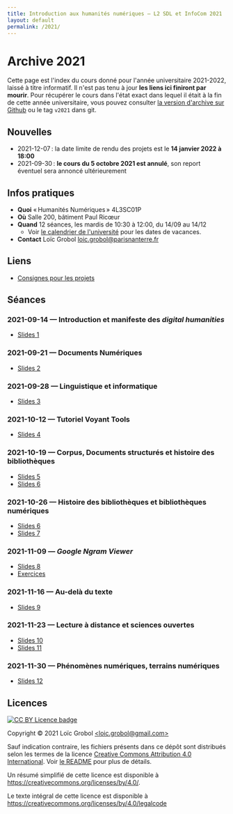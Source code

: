 ```yaml
---
title: Introduction aux humanités numériques — L2 SDL et InfoCom 2021
layout: default
permalink: /2021/
---
```


[comment]: <> "LTeX: language=fr"

Archive 2021
============

Cette page est l'index du cours donné pour l'année universitaire 2021-2022, laissé à titre
informatif. Il n'est pas tenu à jour **les liens ici finiront par mourir**. Pour récupérer le cours
dans l'état exact dans lequel il était à la fin de cette année universitaire, vous pouvez consulter
[la version d'archive sur Github](https://github.com/LoicGrobol/intro-humnum/releases/tag/v2021) ou
le tag `v2021` dans git.

## Nouvelles

- 2021-12-07 : la date limite de rendu des projets est le **14 janvier 2022 à 18:00**
- 2021-09-30 : **le cours du 5 octobre 2021 est annulé**, son report éventuel sera annoncé
  ultérieurement

## Infos pratiques

- **Quoi** « Humanités Numériques » 4L3SC01P
- **Où** Salle 200, bâtiment Paul Ricœur
- **Quand** 12 séances, les mardis de 10:30 à 12:00, du 14/09 au 14/12
  - Voir [le calendrier de
    l'université](https://etudiants.parisnanterre.fr/calendrier-universitaire-2021-2022-1018180.kjsp)
    pour les dates de vacances.
- **Contact** Loïc Grobol [<loic.grobol@parisnanterre.fr>](mailto:loic.grobol@parisnanterre.fr)

## Liens

- [Consignes pour les projets]({{site.url}}{{site.baseurl}}/archives/2022/projets.html)

## Séances

### 2021-09-14 — Introduction et manifeste des *digital humanities*

- [Slides 1]({{site.url}}{{site.baseurl}}/slides/lecture-01.html)

### 2021-09-21 — Documents Numériques

- [Slides 2]({{site.url}}{{site.baseurl}}/slides/lecture-02.html)

### 2021-09-28 — Linguistique et informatique

- [Slides 3]({{site.url}}{{site.baseurl}}/slides/lecture-03.html)

### 2021-10-12 — Tutoriel Voyant Tools

- [Slides 4]({{site.url}}{{site.baseurl}}/slides/lecture-04.html)

### 2021-10-19 — Corpus, Documents structurés et histoire des bibliothèques

- [Slides 5]({{site.url}}{{site.baseurl}}/slides/lecture-05.html)
- [Slides 6]({{site.url}}{{site.baseurl}}/slides/lecture-06.html)

### 2021-10-26 — Histoire des bibliothèques et bibliothèques numériques

- [Slides 6]({{site.url}}{{site.baseurl}}/slides/lecture-06.html)
- [Slides 7]({{site.url}}{{site.baseurl}}/slides/lecture-07.html)

### 2021-11-09 — *Google Ngram Viewer*

- [Slides 8]({{site.url}}{{site.baseurl}}/slides/lecture-08.html)
- [Exercices]({{site.url}}{{site.baseurl}}/slides/exos-08.html)

### 2021-11-16 — Au-delà du texte

- [Slides 9]({{site.url}}{{site.baseurl}}/slides/lecture-09.html)

### 2021-11-23 — Lecture à distance et sciences ouvertes

- [Slides 10]({{site.url}}{{site.baseurl}}/slides/lecture-10.html)
- [Slides 11]({{site.url}}{{site.baseurl}}/slides/lecture-11.html)

### 2021-11-30 — Phénomènes numériques, terrains numériques

- [Slides 12]({{site.url}}{{site.baseurl}}/slides/lecture-12.html)


## Licences

[![CC BY Licence badge](https://i.creativecommons.org/l/by/4.0/88x31.png)](http://creativecommons.org/licenses/by/4.0/)

Copyright © 2021 Loïc Grobol [\<loic.grobol@gmail.com\>](mailto:loic.grobol@gmail.com)

Sauf indication contraire, les fichiers présents dans ce dépôt sont distribués selon les termes de
la licence [Creative Commons Attribution 4.0
International](https://creativecommons.org/licenses/by/4.0/). Voir [le README](README.md#Licences)
pour plus de détails.

 Un résumé simplifié de cette licence est disponible à <https://creativecommons.org/licenses/by/4.0/>.

 Le texte intégral de cette licence est disponible à <https://creativecommons.org/licenses/by/4.0/legalcode>
